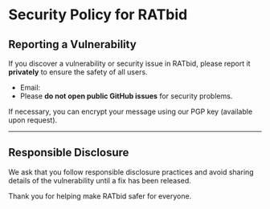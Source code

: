# Security Policy for RATbid

## Reporting a Vulnerability

If you discover a vulnerability or security issue in RATbid, please report it **privately** to ensure the safety of all users.

- Email: 
- Please **do not open public GitHub issues** for security problems.

If necessary, you can encrypt your message using our PGP key (available upon request).

---

## Responsible Disclosure

We ask that you follow responsible disclosure practices and avoid sharing details of the vulnerability until a fix has been released.

Thank you for helping make RATbid safer for everyone.
